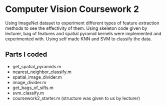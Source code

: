 # Computer Vision Coursework 2
 Using ImageNet dataset to experiment different types of feature extraction methods to see the effectivity of them. Using skeleton code given by lecturer, bag of features and spatial pyramid kernels were implemented and experimented with. Using self made KNN and SVM to classify the data.

## Parts I coded
- get_spatial_pyramids.m
- nearest_neighbor_classify.m
- spatial_image_divider.m
- image_divider.m
- get_bags_of_sifts.m
- svm_classify.m
- coursework2_starter.m (structure was given to us by lecturer)
